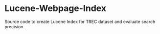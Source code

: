 # Lucene-Webpage-Index
Source code to create Lucene Index for TREC dataset and evaluate search precision.
